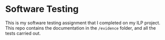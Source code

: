 # Software Testing
This is my software testing assignment that I completed on my ILP project. This repo contains the documentation in the ```/evidence``` folder, and all the tests carried out. 


